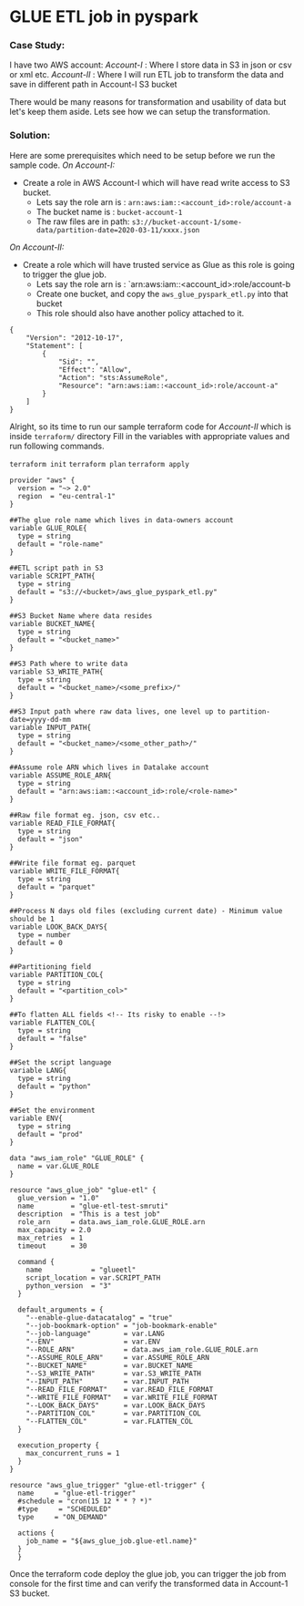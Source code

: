 # GLUE ETL job in pyspark

### Case Study:
I have two AWS account: 
_Account-I_ :  Where I store data in S3 in json or csv or xml etc.
_Account-II_ : Where I will run ETL job to transform the data and save in different path in Account-I S3 bucket

There would be many reasons for transformation and usability of data but let's keep them aside. Lets see how we can setup the transformation.

### Solution:
Here are some prerequisites which need to be setup before we run the sample code.
_On Account-I:_
 * Create a role in AWS Account-I which will have read write access to S3 bucket.
	 * Lets say the role arn is :  `arn:aws:iam::<account_id>:role/account-a`
	 * The bucket name is : `bucket-account-1`
	 * The raw files are in path: `s3://bucket-account-1/some-data/partition-date=2020-03-11/xxxx.json`
	 
_On Account-II:_
* Create a role which will have trusted service as Glue as this role is going to trigger the glue job.
	* Lets say the role arn is :  `arn:aws:iam::<account_id>:role/account-b
	* Create one bucket, and copy the `aws_glue_pyspark_etl.py` into that bucket
	* This role should also have another policy attached to it.
```
{
    "Version": "2012-10-17",
    "Statement": [
        {
            "Sid": "",
            "Effect": "Allow",
            "Action": "sts:AssumeRole",
            "Resource": "arn:aws:iam::<account_id>:role/account-a"
        }
    ]
}
```

Alright, so its time to run our sample terraform code for _Account-II_ which is inside `terraform/` directory
Fill in the variables with appropriate values and run following commands.

`terraform init`
`terraform plan`
`terraform apply`

```
provider "aws" {
  version = "~> 2.0"
  region  = "eu-central-1"
}

##The glue role name which lives in data-owners account
variable GLUE_ROLE{
  type = string
  default = "role-name"
}

##ETL script path in S3
variable SCRIPT_PATH{
  type = string
  default = "s3://<bucket>/aws_glue_pyspark_etl.py"
}

##S3 Bucket Name where data resides
variable BUCKET_NAME{
  type = string
  default = "<bucket_name>"
}

##S3 Path where to write data
variable S3_WRITE_PATH{
  type = string
  default = "<bucket_name>/<some_prefix>/"
}

##S3 Input path where raw data lives, one level up to partition-date=yyyy-dd-mm
variable INPUT_PATH{
  type = string
  default = "<bucket_name>/<some_other_path>/"
}

##Assume role ARN which lives in Datalake account
variable ASSUME_ROLE_ARN{
  type = string
  default = "arn:aws:iam::<account_id>:role/<role-name>"
}

##Raw file format eg. json, csv etc..
variable READ_FILE_FORMAT{
  type = string
  default = "json"
}

##Write file format eg. parquet
variable WRITE_FILE_FORMAT{
  type = string
  default = "parquet"
}

##Process N days old files (excluding current date) - Minimum value should be 1
variable LOOK_BACK_DAYS{
  type = number
  default = 0
}

##Partitioning field
variable PARTITION_COL{
  type = string
  default = "<partition_col>"
}

##To flatten ALL fields <!-- Its risky to enable --!>
variable FLATTEN_COL{
  type = string
  default = "false"
}

##Set the script language
variable LANG{
  type = string
  default = "python"
}

##Set the environment
variable ENV{
  type = string
  default = "prod"
}

data "aws_iam_role" "GLUE_ROLE" {
  name = var.GLUE_ROLE
}

resource "aws_glue_job" "glue-etl" {
  glue_version = "1.0"
  name         = "glue-etl-test-smruti"
  description  = "This is a test job"
  role_arn     = data.aws_iam_role.GLUE_ROLE.arn
  max_capacity = 2.0
  max_retries  = 1
  timeout      = 30

  command {
    name            = "glueetl"
    script_location = var.SCRIPT_PATH
    python_version  = "3"
  }

  default_arguments = {
    "--enable-glue-datacatalog" = "true"
    "--job-bookmark-option" = "job-bookmark-enable"
    "--job-language"        = var.LANG
    "--ENV"                 = var.ENV
    "--ROLE_ARN"            = data.aws_iam_role.GLUE_ROLE.arn
    "--ASSUME_ROLE_ARN"     = var.ASSUME_ROLE_ARN
    "--BUCKET_NAME"         = var.BUCKET_NAME
    "--S3_WRITE_PATH"       = var.S3_WRITE_PATH
    "--INPUT_PATH"          = var.INPUT_PATH
    "--READ_FILE_FORMAT"    = var.READ_FILE_FORMAT
    "--WRITE_FILE_FORMAT"   = var.WRITE_FILE_FORMAT
    "--LOOK_BACK_DAYS"      = var.LOOK_BACK_DAYS
    "--PARTITION_COL"       = var.PARTITION_COL
    "--FLATTEN_COL"         = var.FLATTEN_COL
  }

  execution_property {
    max_concurrent_runs = 1
  }
}

resource "aws_glue_trigger" "glue-etl-trigger" {
  name     = "glue-etl-trigger"
  #schedule = "cron(15 12 * * ? *)"
  #type     = "SCHEDULED"
  type     = "ON_DEMAND"

  actions {
    job_name = "${aws_glue_job.glue-etl.name}"
  }
  }
```
Once the terraform code deploy the glue job, you can trigger the job from console for the first time and can verify the transformed data in Account-1 S3 bucket.

